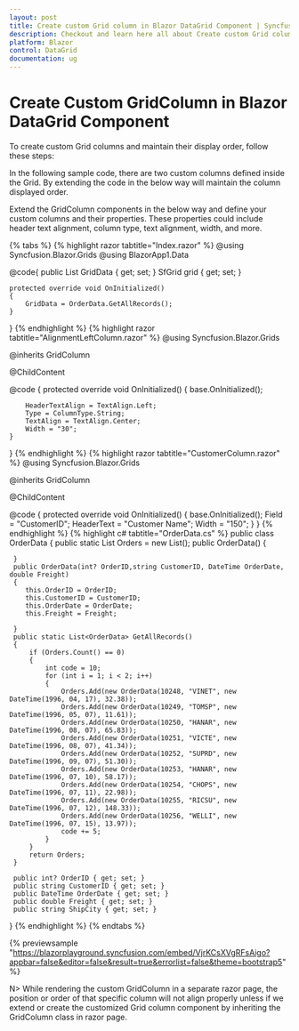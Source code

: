 ```yaml
---
layout: post
title: Create custom Grid column in Blazor DataGrid Component | Syncfusion
description: Checkout and learn here all about Create custom Grid column component in Syncfusion Blazor DataGrid component and more.
platform: Blazor
control: DataGrid
documentation: ug
---
```


# Create Custom GridColumn in Blazor DataGrid Component

To create custom Grid columns and maintain their display order, follow these steps:

In the following sample code, there are two custom columns defined inside the Grid. By extending the code in the below way will maintain the column displayed order.

Extend the GridColumn components in the below way and define your custom columns and their properties. These properties could include header text alignment, column type, text alignment, width, and more.

{% tabs %}
{% highlight razor tabtitle="Index.razor" %}
@using Syncfusion.Blazor.Grids
@using BlazorApp1.Data

<SfGrid DataSource="@GridData" AllowPaging="true">
    <GridColumns>
        <GridColumn Field=@nameof(OrderData.OrderID) HeaderText="Order ID" IsPrimaryKey="true" TextAlign="@TextAlign.Center" HeaderTextAlign="@TextAlign.Center" Width="140"></GridColumn>
        <AlignmentLeftColumn Field=@nameof(OrderData.OrderDate) HeaderText="Order Date" TextAlign="@TextAlign.Left" HeaderTextAlign="@TextAlign.Left" Width="140"></AlignmentLeftColumn>
        <CustomerColumn></CustomerColumn>
        <GridColumn Field=@nameof(OrderData.Freight) HeaderText="Freight" Format="C2" Width="140" TextAlign="@TextAlign.Right" HeaderTextAlign="@TextAlign.Right"></GridColumn>
    </GridColumns>
</SfGrid>
@code{
    public List<OrderData> GridData { get; set; }
    SfGrid<OrderData> grid { get; set; }

    protected override void OnInitialized()
    {
        GridData = OrderData.GetAllRecords();
    }
}
{% endhighlight %}
{% highlight razor tabtitle="AlignmentLeftColumn.razor" %}
@using Syncfusion.Blazor.Grids

@inherits GridColumn

@ChildContent

@code {
    protected override void OnInitialized()
    {
        base.OnInitialized();

        HeaderTextAlign = TextAlign.Left;
        Type = ColumnType.String;
        TextAlign = TextAlign.Center;
        Width = "30";
    }
}
{% endhighlight %}
{% highlight razor tabtitle="CustomerColumn.razor" %}
@using Syncfusion.Blazor.Grids

@inherits GridColumn

@ChildContent

@code {
    protected override void OnInitialized()
    {
        base.OnInitialized();
        Field = "CustomerID";
        HeaderText = "Customer Name";
        Width = "150";
    }
}
{% endhighlight %}
{% highlight c# tabtitle="OrderData.cs" %}
     public class OrderData
 {
     public static List<OrderData> Orders = new List<OrderData>();
     public OrderData()
     {

     }
     public OrderData(int? OrderID,string CustomerID, DateTime OrderDate, double Freight)
     {
        this.OrderID = OrderID;    
        this.CustomerID = CustomerID;         
        this.OrderDate = OrderDate;
        this.Freight = Freight;
         
     }
     public static List<OrderData> GetAllRecords()
     {
         if (Orders.Count() == 0)
         {
             int code = 10;
             for (int i = 1; i < 2; i++)
             {
                 Orders.Add(new OrderData(10248, "VINET", new DateTime(1996, 04, 17), 32.38));
                 Orders.Add(new OrderData(10249, "TOMSP", new DateTime(1996, 05, 07), 11.61));
                 Orders.Add(new OrderData(10250, "HANAR", new DateTime(1996, 08, 07), 65.83));
                 Orders.Add(new OrderData(10251, "VICTE", new DateTime(1996, 08, 07), 41.34));
                 Orders.Add(new OrderData(10252, "SUPRD", new DateTime(1996, 09, 07), 51.30));
                 Orders.Add(new OrderData(10253, "HANAR", new DateTime(1996, 07, 10), 58.17));
                 Orders.Add(new OrderData(10254, "CHOPS", new DateTime(1996, 07, 11), 22.98));
                 Orders.Add(new OrderData(10255, "RICSU", new DateTime(1996, 07, 12), 148.33));
                 Orders.Add(new OrderData(10256, "WELLI", new DateTime(1996, 07, 15), 13.97));
                 code += 5;
             }
         }
         return Orders;
     }

     public int? OrderID { get; set; }
     public string CustomerID { get; set; }
     public DateTime OrderDate { get; set; }
     public double Freight { get; set; }
     public string ShipCity { get; set; }

 }
{% endhighlight %}
{% endtabs %}

{% previewsample "https://blazorplayground.syncfusion.com/embed/VjrKCsXVgRFsAigo?appbar=false&editor=false&result=true&errorlist=false&theme=bootstrap5" %}

N> While rendering the custom GridColumn in a separate razor page, the position or order of that specific column will not align properly unless if we extend or create the customized Grid column component by inheriting the GridColumn class in razor page.